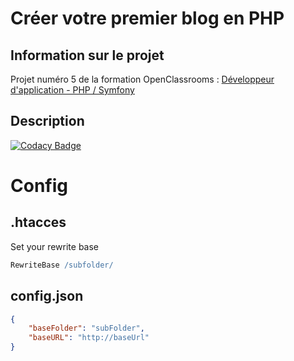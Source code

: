 # Créer votre premier blog en PHP

## Information sur le projet

Projet numéro 5 de la formation OpenClassrooms : [Développeur d'application - PHP / Symfony](https://openclassrooms.com/fr/paths/59-developpeur-dapplication-php-symfony)

## Description 

[![Codacy Badge](https://api.codacy.com/project/badge/Grade/a9aab17db62b44b4b05938ec110f652c)](https://app.codacy.com/gh/GN4RK/p5-blog?utm_source=github.com&utm_medium=referral&utm_content=GN4RK/p5-blog&utm_campaign=Badge_Grade_Settings)

# Config

## .htacces
Set your rewrite base
```apache
RewriteBase /subfolder/
```

## config.json
```json
{
    "baseFolder": "subFolder",
    "baseURL": "http://baseUrl"
}
```